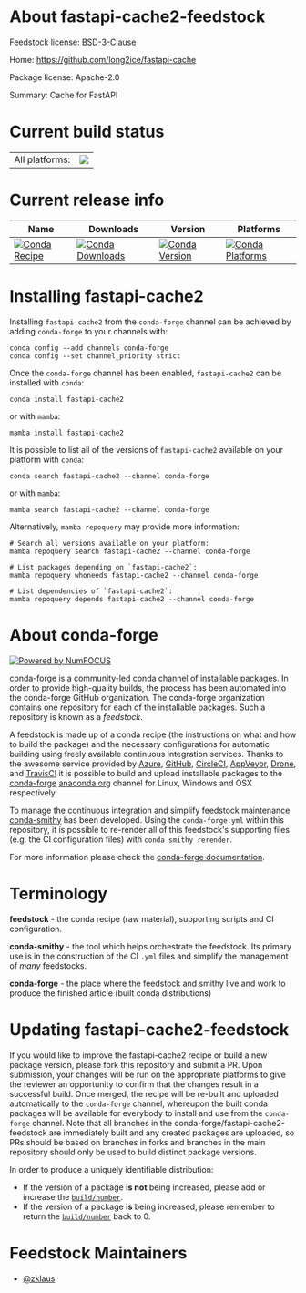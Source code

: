 About fastapi-cache2-feedstock
==============================

Feedstock license: [BSD-3-Clause](https://github.com/conda-forge/fastapi-cache2-feedstock/blob/main/LICENSE.txt)

Home: https://github.com/long2ice/fastapi-cache

Package license: Apache-2.0

Summary: Cache for FastAPI

Current build status
====================


<table><tr><td>All platforms:</td>
    <td>
      <a href="https://dev.azure.com/conda-forge/feedstock-builds/_build/latest?definitionId=24495&branchName=main">
        <img src="https://dev.azure.com/conda-forge/feedstock-builds/_apis/build/status/fastapi-cache2-feedstock?branchName=main">
      </a>
    </td>
  </tr>
</table>

Current release info
====================

| Name | Downloads | Version | Platforms |
| --- | --- | --- | --- |
| [![Conda Recipe](https://img.shields.io/badge/recipe-fastapi--cache2-green.svg)](https://anaconda.org/conda-forge/fastapi-cache2) | [![Conda Downloads](https://img.shields.io/conda/dn/conda-forge/fastapi-cache2.svg)](https://anaconda.org/conda-forge/fastapi-cache2) | [![Conda Version](https://img.shields.io/conda/vn/conda-forge/fastapi-cache2.svg)](https://anaconda.org/conda-forge/fastapi-cache2) | [![Conda Platforms](https://img.shields.io/conda/pn/conda-forge/fastapi-cache2.svg)](https://anaconda.org/conda-forge/fastapi-cache2) |

Installing fastapi-cache2
=========================

Installing `fastapi-cache2` from the `conda-forge` channel can be achieved by adding `conda-forge` to your channels with:

```
conda config --add channels conda-forge
conda config --set channel_priority strict
```

Once the `conda-forge` channel has been enabled, `fastapi-cache2` can be installed with `conda`:

```
conda install fastapi-cache2
```

or with `mamba`:

```
mamba install fastapi-cache2
```

It is possible to list all of the versions of `fastapi-cache2` available on your platform with `conda`:

```
conda search fastapi-cache2 --channel conda-forge
```

or with `mamba`:

```
mamba search fastapi-cache2 --channel conda-forge
```

Alternatively, `mamba repoquery` may provide more information:

```
# Search all versions available on your platform:
mamba repoquery search fastapi-cache2 --channel conda-forge

# List packages depending on `fastapi-cache2`:
mamba repoquery whoneeds fastapi-cache2 --channel conda-forge

# List dependencies of `fastapi-cache2`:
mamba repoquery depends fastapi-cache2 --channel conda-forge
```


About conda-forge
=================

[![Powered by
NumFOCUS](https://img.shields.io/badge/powered%20by-NumFOCUS-orange.svg?style=flat&colorA=E1523D&colorB=007D8A)](https://numfocus.org)

conda-forge is a community-led conda channel of installable packages.
In order to provide high-quality builds, the process has been automated into the
conda-forge GitHub organization. The conda-forge organization contains one repository
for each of the installable packages. Such a repository is known as a *feedstock*.

A feedstock is made up of a conda recipe (the instructions on what and how to build
the package) and the necessary configurations for automatic building using freely
available continuous integration services. Thanks to the awesome service provided by
[Azure](https://azure.microsoft.com/en-us/services/devops/), [GitHub](https://github.com/),
[CircleCI](https://circleci.com/), [AppVeyor](https://www.appveyor.com/),
[Drone](https://cloud.drone.io/welcome), and [TravisCI](https://travis-ci.com/)
it is possible to build and upload installable packages to the
[conda-forge](https://anaconda.org/conda-forge) [anaconda.org](https://anaconda.org/)
channel for Linux, Windows and OSX respectively.

To manage the continuous integration and simplify feedstock maintenance
[conda-smithy](https://github.com/conda-forge/conda-smithy) has been developed.
Using the ``conda-forge.yml`` within this repository, it is possible to re-render all of
this feedstock's supporting files (e.g. the CI configuration files) with ``conda smithy rerender``.

For more information please check the [conda-forge documentation](https://conda-forge.org/docs/).

Terminology
===========

**feedstock** - the conda recipe (raw material), supporting scripts and CI configuration.

**conda-smithy** - the tool which helps orchestrate the feedstock.
                   Its primary use is in the construction of the CI ``.yml`` files
                   and simplify the management of *many* feedstocks.

**conda-forge** - the place where the feedstock and smithy live and work to
                  produce the finished article (built conda distributions)


Updating fastapi-cache2-feedstock
=================================

If you would like to improve the fastapi-cache2 recipe or build a new
package version, please fork this repository and submit a PR. Upon submission,
your changes will be run on the appropriate platforms to give the reviewer an
opportunity to confirm that the changes result in a successful build. Once
merged, the recipe will be re-built and uploaded automatically to the
`conda-forge` channel, whereupon the built conda packages will be available for
everybody to install and use from the `conda-forge` channel.
Note that all branches in the conda-forge/fastapi-cache2-feedstock are
immediately built and any created packages are uploaded, so PRs should be based
on branches in forks and branches in the main repository should only be used to
build distinct package versions.

In order to produce a uniquely identifiable distribution:
 * If the version of a package **is not** being increased, please add or increase
   the [``build/number``](https://docs.conda.io/projects/conda-build/en/latest/resources/define-metadata.html#build-number-and-string).
 * If the version of a package **is** being increased, please remember to return
   the [``build/number``](https://docs.conda.io/projects/conda-build/en/latest/resources/define-metadata.html#build-number-and-string)
   back to 0.

Feedstock Maintainers
=====================

* [@zklaus](https://github.com/zklaus/)

